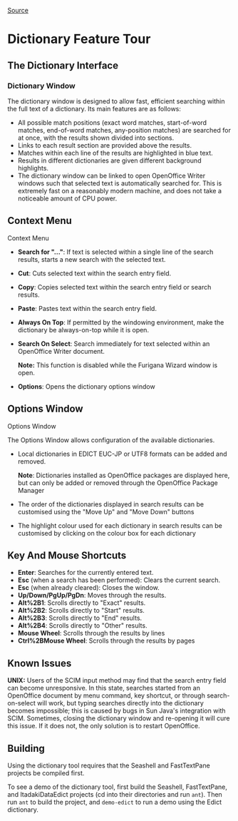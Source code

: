 
[Source](http://web.archive.org/web/20080108030404/http://itadaki.org/wiki/index.php/Dictionary_Feature_Tour "Permalink to Dictionary Feature Tour - Itadaki")

# Dictionary Feature Tour

## The Dictionary Interface

### Dictionary Window

The dictionary window is designed to allow fast, efficient searching within the full text of a dictionary. Its main features are as follows:

  * All possible match positions (exact word matches, start-of-word matches, end-of-word matches, any-position matches) are searched for at once, with the results shown divided into sections.
  * Links to each result section are provided above the results.
  * Matches within each line of the results are highlighted in blue text.
  * Results in different dictionaries are given different background highlights.
  * The dictionary window can be linked to open OpenOffice Writer windows such that selected text is automatically searched for. This is extremely fast on a reasonably modern machine, and does not take a noticeable amount of CPU power.

## Context Menu

Context Menu

  * **Search for "..."**: If text is selected within a single line of the search results, starts a new search with the selected text.
  * **Cut**: Cuts selected text within the search entry field.
  * **Copy**: Copies selected text within the search entry field or search results.
  * **Paste**: Pastes text within the search entry field.
  * **Always On Top**: If permitted by the windowing environment, make the dictionary be always-on-top while it is open.
  * **Search On Select**: Search immediately for text selected within an OpenOffice Writer document.

    **Note:** This function is disabled while the Furigana Wizard window is open.

  * **Options**: Opens the dictionary options window

## Options Window

Options Window

The Options Window allows configuration of the available dictionaries.

  * Local dictionaries in EDICT EUC-JP or UTF8 formats can be added and removed.

    **Note**: Dictionaries installed as OpenOffice packages are displayed here, but can only be added or removed through the OpenOffice Package Manager

  * The order of the dictionaries displayed in search results can be customised using the "Move Up" and "Move Down" buttons
  * The highlight colour used for each dictionary in search results can be customised by clicking on the colour box for each dictionary

##  Key And Mouse Shortcuts

  * **Enter**: Searches for the currently entered text.
  * **Esc** (when a search has been performed): Clears the current search.
  * **Esc** (when already cleared): Closes the window.
  * **Up/Down/PgUp/PgDn**: Moves through the results.
  * **Alt%2B1**: Scrolls directly to "Exact" results.
  * **Alt%2B2**: Scrolls directly to "Start" results.
  * **Alt%2B3**: Scrolls directly to "End" results.
  * **Alt%2B4**: Scrolls directly to "Other" results.
  * **Mouse Wheel**: Scrolls through the results by lines
  * **Ctrl%2BMouse Wheel**: Scrolls through the results by pages

##  Known Issues

**UNIX:** Users of the SCIM input method may find that the search entry field can become unresponsive. In this state, searches started from an OpenOffice document by menu command, key shortcut, or through search-on-select will work, but typing searches directly into the dictionary becomes impossible; this is caused by bugs in Sun Java's integration with SCIM. Sometimes, closing the dictionary window and re-opening it will cure this issue. If it does not, the only solution is to restart OpenOffice.

## Building

Using the dictionary tool requires that the Seashell and FastTextPane projects be compiled first.

To see a demo of the dictionary tool, first build the Seashell, FastTextPane, and ItadakiDataEdict projects (cd into their directories and run `ant`). Then run `ant` to build the project, and `demo-edict` to run a demo using the Edict dictionary.

